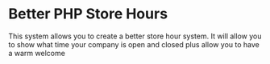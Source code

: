 # Better PHP Store Hours
This system allows you to create a better store hour system. It will allow you to show what time your company is open and closed plus allow you to have a warm welcome
